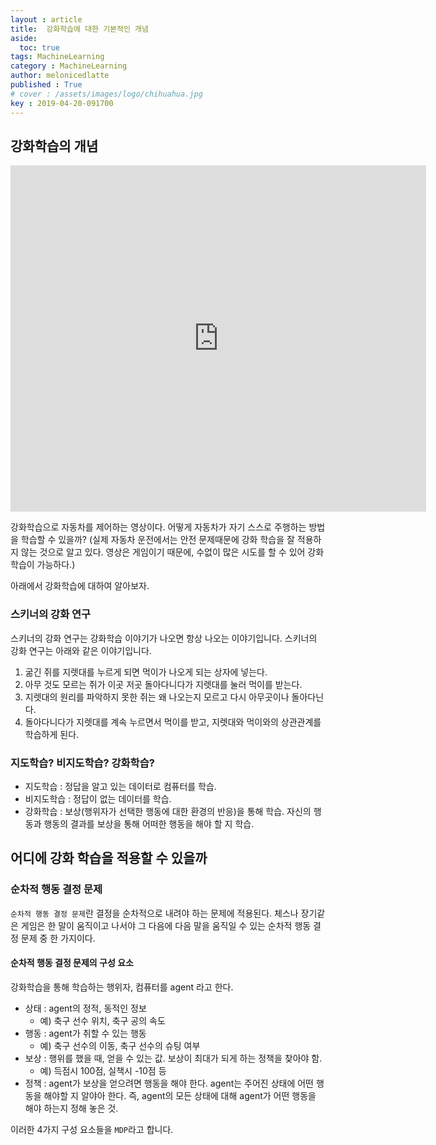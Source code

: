 ```yaml
---
layout : article
title:  강화학습에 대한 기본적인 개념
aside:
  toc: true
tags: MachineLearning
category : MachineLearning
author: melonicedlatte
published : True
# cover : /assets/images/logo/chihuahua.jpg
key : 2019-04-20-091700
---
```


## 강화학습의 개념

<iframe width="665" height="554" src="https://www.youtube.com/embed/3TciIbGUYUg" frameborder="0" allow="accelerometer; autoplay; encrypted-media; gyroscope; picture-in-picture" allowfullscreen></iframe>

강화학습으로 자동차를 제어하는 영상이다. 어떻게 자동차가 자기 스스로 주행하는 방법을 학습할 수 있을까? (실제 자동차 운전에서는 안전 문제때문에 강화 학습을 잘 적용하지 않는 것으로 알고 있다. 영상은 게임이기 때문에, 수없이 많은 시도를 할 수 있어 강화학습이 가능하다.)

아래에서 강화학습에 대하여 알아보자.

### 스키너의 강화 연구

스키너의 강화 연구는 강화학습 이야기가 나오면 항상 나오는 이야기입니다. 스키너의 강화 연구는 아래와 같은 이야기입니다.

1. 굶긴 쥐를 지렛대를 누르게 되면 먹이가 나오게 되는 상자에 넣는다.
2. 아무 것도 모르는 쥐가 이곳 저곳 돌아다니다가 지렛대를 눌러 먹이를 받는다.
3. 지렛대의 원리를 파악하지 못한 쥐는 왜 나오는지 모르고 다시 아무곳이나 돌아다닌다.
4. 돌아다니다가 지렛대를 계속 누르면서 먹이를 받고, 지렛대와 먹이와의 상관관계를 학습하게 된다.

### 지도학습? 비지도학습? 강화학습?

- 지도학습 : 정답을 알고 있는 데이터로 컴퓨터를 학습.
- 비지도학습 : 정답이 없는 데이터를 학습.
- 강화학습 : 보상(행위자가 선택한 행동에 대한 환경의 반응)을 통해 학습. 자신의 행동과 행동의 결과를 보상을 통해 어떠한 행동을 해야 할 지 학습.

## 어디에 강화 학습을 적용할 수 있을까

### 순차적 행동 결정 문제

`순차적 행동 결정 문제`란 결정을 순차적으로 내려야 하는 문제에 적용된다. 체스나 장기같은 게임은 한 말이 움직이고 나서야 그 다음에 다음 말을 움직일 수 있는 순차적 행동 결정 문제 중 한 가지이다.

#### 순차적 행동 결정 문제의 구성 요소

강화학습을 통해 학습하는 행위자, 컴퓨터를 agent 라고 한다.

- 상태 : agent의 정적, 동적인 정보
  - 예) 축구 선수 위치, 축구 공의 속도
- 행동 : agent가 취할 수 있는 행동
  - 예) 축구 선수의 이동, 축구 선수의 슈팅 여부
- 보상 : 행위를 했을 때, 얻을 수 있는 값. 보상이 최대가 되게 하는 정책을 찾아야 함.  
  - 예) 득점시 100점, 실책시 -10점 등
- 정책 : agent가 보상을 얻으려면 행동을 해야 한다. agent는 주어진 상태에 어떤 행동을 해야할 지 알야아 한다. 즉, agent의 모든 상태에 대해 agent가 어떤 행동을 해야 하는지 정해 놓은 것.

이러한 4가지 구성 요소들을 `MDP`라고 합니다.
